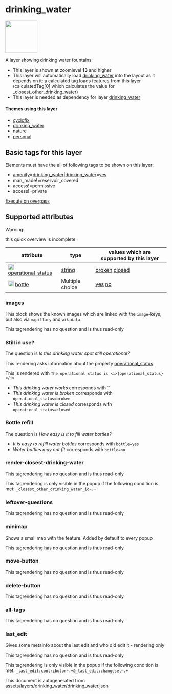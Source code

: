 [//]: # (WARNING: this file is automatically generated. Please find the sources at the bottom and edit those sources)

 drinking_water 
================



<img src='https://mapcomplete.osm.be/pin:#6BC4F7;./assets/layers/drinking_water/drips.svg' height="100px"> 

A layer showing drinking water fountains






  - This layer is shown at zoomlevel **13** and higher
  - This layer will automatically load  [drinking_water](./drinking_water.md)  into the layout as it depends on it:  a calculated tag loads features from this layer (calculatedTag[0] which calculates the value for _closest_other_drinking_water)
  - This layer is needed as dependency for layer [drinking_water](#drinking_water)




#### Themes using this layer 





  - [cyclofix](https://mapcomplete.osm.be/cyclofix)
  - [drinking_water](https://mapcomplete.osm.be/drinking_water)
  - [nature](https://mapcomplete.osm.be/nature)
  - [personal](https://mapcomplete.osm.be/personal)




 Basic tags for this layer 
---------------------------



Elements must have the all of following tags to be shown on this layer:



  - <a href='https://wiki.openstreetmap.org/wiki/Key:amenity' target='_blank'>amenity</a>=<a href='https://wiki.openstreetmap.org/wiki/Tag:amenity%3Ddrinking_water' target='_blank'>drinking_water</a>|<a href='https://wiki.openstreetmap.org/wiki/Key:drinking_water' target='_blank'>drinking_water</a>=<a href='https://wiki.openstreetmap.org/wiki/Tag:drinking_water%3Dyes' target='_blank'>yes</a>
  - man_made!=reservoir_covered
  - access!=permissive
  - access!=private


[Execute on overpass](http://overpass-turbo.eu/?Q=%5Bout%3Ajson%5D%5Btimeout%3A90%5D%3B(%20%20%20%20nwr%5B%22amenity%22%3D%22drinking_water%22%5D%5B%22man_made%22!%3D%22reservoir_covered%22%5D%5B%22access%22!%3D%22permissive%22%5D%5B%22access%22!%3D%22private%22%5D(%7B%7Bbbox%7D%7D)%3B%0A%20%20%20%20nwr%5B%22drinking_water%22%3D%22yes%22%5D%5B%22man_made%22!%3D%22reservoir_covered%22%5D%5B%22access%22!%3D%22permissive%22%5D%5B%22access%22!%3D%22private%22%5D(%7B%7Bbbox%7D%7D)%3B%0A)%3Bout%20body%3B%3E%3Bout%20skel%20qt%3B)



 Supported attributes 
----------------------



Warning: 

this quick overview is incomplete



attribute | type | values which are supported by this layer
----------- | ------ | ------------------------------------------
[<img src='https://mapcomplete.osm.be/assets/svg/statistics.svg' height='18px'>](https://taginfo.openstreetmap.org/keys/operational_status#values) [operational_status](https://wiki.openstreetmap.org/wiki/Key:operational_status) | [string](../SpecialInputElements.md#string) | [](https://wiki.openstreetmap.org/wiki/Tag:operational_status%3D) [broken](https://wiki.openstreetmap.org/wiki/Tag:operational_status%3Dbroken) [closed](https://wiki.openstreetmap.org/wiki/Tag:operational_status%3Dclosed)
[<img src='https://mapcomplete.osm.be/assets/svg/statistics.svg' height='18px'>](https://taginfo.openstreetmap.org/keys/bottle#values) [bottle](https://wiki.openstreetmap.org/wiki/Key:bottle) | Multiple choice | [yes](https://wiki.openstreetmap.org/wiki/Tag:bottle%3Dyes) [no](https://wiki.openstreetmap.org/wiki/Tag:bottle%3Dno)




### images 



This block shows the known images which are linked with the `image`-keys, but also via `mapillary` and `wikidata`

This tagrendering has no question and is thus read-only





### Still in use? 



The question is  *Is this drinking water spot still operational?*

This rendering asks information about the property  [operational_status](https://wiki.openstreetmap.org/wiki/Key:operational_status) 

This is rendered with  `The operational status is <i>{operational_status}</i>`





  - *This drinking water works*  corresponds with  ``
  - *This drinking water is broken*  corresponds with  `operational_status=broken`
  - *This drinking water is closed*  corresponds with  `operational_status=closed`




### Bottle refill 



The question is  *How easy is it to fill water bottles?*





  - *It is easy to refill water bottles*  corresponds with  `bottle=yes`
  - *Water bottles may not fit*  corresponds with  `bottle=no`




### render-closest-drinking-water 



This tagrendering has no question and is thus read-only



This tagrendering is only visible in the popup if the following condition is met: `_closest_other_drinking_water_id~.+`



### leftover-questions 



This tagrendering has no question and is thus read-only





### minimap 



Shows a small map with the feature. Added by default to every popup

This tagrendering has no question and is thus read-only





### move-button 



This tagrendering has no question and is thus read-only





### delete-button 



This tagrendering has no question and is thus read-only





### all-tags 



This tagrendering has no question and is thus read-only





### last_edit 



Gives some metainfo about the last edit and who did edit it - rendering only

This tagrendering has no question and is thus read-only



This tagrendering is only visible in the popup if the following condition is met: `_last_edit:contributor~.+&_last_edit:changeset~.+` 

This document is autogenerated from [assets/layers/drinking_water/drinking_water.json](https://github.com/pietervdvn/MapComplete/blob/develop/assets/layers/drinking_water/drinking_water.json)
